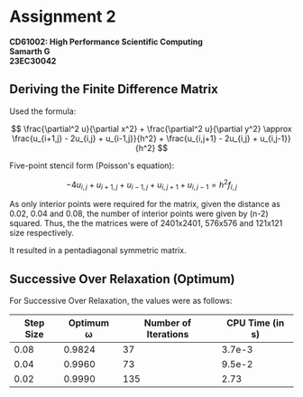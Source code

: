 # Assignment 2
**CD61002: High Performance Scientific Computing**  
**Samarth G**  
**23EC30042**   

## Deriving the Finite Difference Matrix

Used the formula:

$$
\frac{\partial^2 u}{\partial x^2} + \frac{\partial^2 u}{\partial y^2}
\approx
\frac{u_{i+1,j} - 2u_{i,j} + u_{i-1,j}}{h^2}
+
\frac{u_{i,j+1} - 2u_{i,j} + u_{i,j-1}}{h^2}
$$

Five-point stencil form (Poisson's equation):

$$
-4u_{i,j} + u_{i+1,j} + u_{i-1,j} + u_{i,j+1} + u_{i,j-1} = h^2 f_{i,j}
$$

As only interior points were required for the matrix, given the distance as 0.02, 0.04 and 0.08, the number of interior points were given by (n-2) squared. Thus, the the matrices were of 2401x2401, 576x576 and 121x121 size respectively.

It resulted in a pentadiagonal symmetric matrix.

## Successive Over Relaxation (Optimum)

For Successive Over Relaxation, the values were as follows:

| Step Size | Optimum ω | Number of Iterations | CPU Time (in s) |
|-----------|-----------|-----------------------|-----------------|
| 0.08      | 0.9824    | 37                    | 3.7e-3          |
| 0.04      | 0.9960    | 73                    | 9.5e-2          |
| 0.02      | 0.9990    | 135                   | 2.73            |
